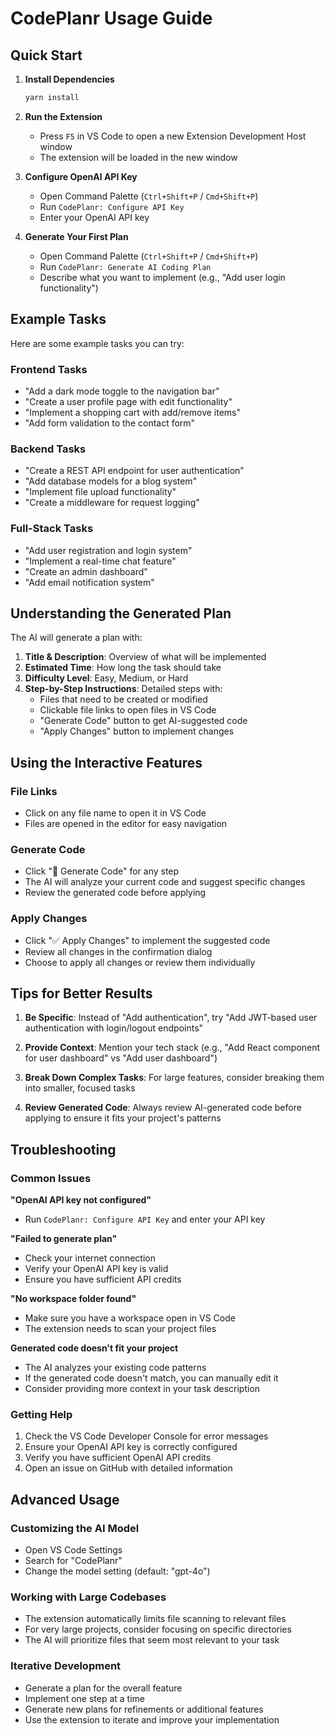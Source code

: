 # CodePlanr Usage Guide

## Quick Start

1. **Install Dependencies**
   ```bash
   yarn install
   ```

2. **Run the Extension**
   - Press `F5` in VS Code to open a new Extension Development Host window
   - The extension will be loaded in the new window

3. **Configure OpenAI API Key**
   - Open Command Palette (`Ctrl+Shift+P` / `Cmd+Shift+P`)
   - Run `CodePlanr: Configure API Key`
   - Enter your OpenAI API key

4. **Generate Your First Plan**
   - Open Command Palette (`Ctrl+Shift+P` / `Cmd+Shift+P`)
   - Run `CodePlanr: Generate AI Coding Plan`
   - Describe what you want to implement (e.g., "Add user login functionality")

## Example Tasks

Here are some example tasks you can try:

### Frontend Tasks
- "Add a dark mode toggle to the navigation bar"
- "Create a user profile page with edit functionality"
- "Implement a shopping cart with add/remove items"
- "Add form validation to the contact form"

### Backend Tasks
- "Create a REST API endpoint for user authentication"
- "Add database models for a blog system"
- "Implement file upload functionality"
- "Create a middleware for request logging"

### Full-Stack Tasks
- "Add user registration and login system"
- "Implement a real-time chat feature"
- "Create an admin dashboard"
- "Add email notification system"

## Understanding the Generated Plan

The AI will generate a plan with:

1. **Title & Description**: Overview of what will be implemented
2. **Estimated Time**: How long the task should take
3. **Difficulty Level**: Easy, Medium, or Hard
4. **Step-by-Step Instructions**: Detailed steps with:
   - Files that need to be created or modified
   - Clickable file links to open files in VS Code
   - "Generate Code" button to get AI-suggested code
   - "Apply Changes" button to implement changes

## Using the Interactive Features

### File Links
- Click on any file name to open it in VS Code
- Files are opened in the editor for easy navigation

### Generate Code
- Click "🤖 Generate Code" for any step
- The AI will analyze your current code and suggest specific changes
- Review the generated code before applying

### Apply Changes
- Click "✅ Apply Changes" to implement the suggested code
- Review all changes in the confirmation dialog
- Choose to apply all changes or review them individually

## Tips for Better Results

1. **Be Specific**: Instead of "Add authentication", try "Add JWT-based user authentication with login/logout endpoints"

2. **Provide Context**: Mention your tech stack (e.g., "Add React component for user dashboard" vs "Add user dashboard")

3. **Break Down Complex Tasks**: For large features, consider breaking them into smaller, focused tasks

4. **Review Generated Code**: Always review AI-generated code before applying to ensure it fits your project's patterns

## Troubleshooting

### Common Issues

**"OpenAI API key not configured"**
- Run `CodePlanr: Configure API Key` and enter your API key

**"Failed to generate plan"**
- Check your internet connection
- Verify your OpenAI API key is valid
- Ensure you have sufficient API credits

**"No workspace folder found"**
- Make sure you have a workspace open in VS Code
- The extension needs to scan your project files

**Generated code doesn't fit your project**
- The AI analyzes your existing code patterns
- If the generated code doesn't match, you can manually edit it
- Consider providing more context in your task description

### Getting Help

1. Check the VS Code Developer Console for error messages
2. Ensure your OpenAI API key is correctly configured
3. Verify you have sufficient OpenAI API credits
4. Open an issue on GitHub with detailed information

## Advanced Usage

### Customizing the AI Model
- Open VS Code Settings
- Search for "CodePlanr"
- Change the model setting (default: "gpt-4o")

### Working with Large Codebases
- The extension automatically limits file scanning to relevant files
- For very large projects, consider focusing on specific directories
- The AI will prioritize files that seem most relevant to your task

### Iterative Development
- Generate a plan for the overall feature
- Implement one step at a time
- Generate new plans for refinements or additional features
- Use the extension to iterate and improve your implementation

